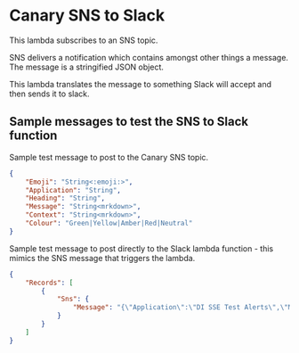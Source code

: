 # Canary SNS to Slack

This lambda subscribes to an SNS topic.

SNS delivers a notification which contains amongst other things a message. The message is a stringified JSON object.

This lambda translates the message to something Slack will accept and then sends it to slack.

## Sample messages to test the SNS to Slack function

Sample test message to post to the Canary SNS topic.

```json
{
    "Emoji": "String<:emoji:>",
    "Application": "String",
    "Heading": "String",
    "Message": "String<mrkdown>",
    "Context": "String<mrkdown>",
    "Colour": "Green|Yellow|Amber|Red|Neutral"
}
```

Sample test message to post directly to the Slack lambda function - this mimics the SNS message that triggers the lambda.

```json
{
    "Records": [
        {
            "Sns": {
                "Message": "{\"Application\":\"DI SSE Test Alerts\",\"Message\":\"Test message\",\"Colour\":\"Green\"}"
            }
        }
    ]
}
```
